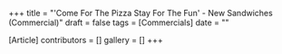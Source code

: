 +++
title = "'Come For The Pizza Stay For The Fun' - New Sandwiches (Commercial)"
draft = false
tags = [Commercials]
date = ""

[Article]
contributors = []
gallery = []
+++